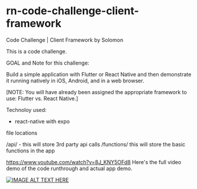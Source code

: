 # rn-code-challenge-client-framework
Code Challenge | Client Framework
by Solomon

This is a code challenge.
 

GOAL and Note for this challenge:

Build a simple application with Flutter or React Native and then demonstrate it running natively in iOS, Android, and in a web browser. 

[NOTE: You will have already been assigned the appropriate framework to use: Flutter vs. React Native.]



Technoloy used:

- react-native with expo


file locations

/api/ - this will store 3rd party api calls
/functions/ this will store the basic functions in the app

https://www.youtube.com/watch?v=8J_KNY5OFd8
Here's the full video demo of the code runthrough and actual app demo.

[![IMAGE ALT TEXT HERE](https://img.youtube.com/vi/8J_KNY5OFd8/0.jpg)](https://www.youtube.com/watch?v=8J_KNY5OFd8)